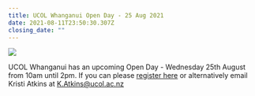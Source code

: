 ```yaml
---
title: UCOL Whanganui Open Day - 25 Aug 2021
date: 2021-08-11T23:50:30.307Z
closing_date: ""
---
```

![](https://res.cloudinary.com/whanganuihigh/image/upload/v1604953884/Careers%20and%20Vocational/Logos/UCOL.jpg)

UCOL Whanganui has an upcoming Open Day - Wednesday 25th August from 10am until 2pm. If you can please [register here](https://www.eventfinda.co.nz/2021/ucol-whanganui-open-day/whanganui/tickets) or alternatively email Kristi Atkins at [K.Atkins@ucol.ac.nz](mailto:K.Atkins@ucol.ac.nz)